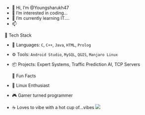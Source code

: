 - 👋 Hi, I’m @Youngsharukh47
- 👀 I’m interested in coding...
- 🌱 I’m currently learning IT....
- 📫
  
🔧 Tech Stack
- 💾 Languages: `C`, `C++`, `Java`, `HTML`, `Prolog`
- ⚙️ Tools: `Android Studio`, `MySQL`, `QGIS`, `Manjaro Linux`
- 📦 Projects: Expert Systems, Traffic Prediction AI, TCP Servers
  
  🧠 Fun Facts
- 🐧 Linux Enthusiast
- 🎮 Gamer turned programmer
- ☕ Loves to vibe with a hot cup of...vibes
  ![](https://img.shields.io/badge/C%2B%2B-Intermediate-blue)
<!---
Youngsharukh47/Youngsharukh47 is a ✨ special ✨ repository because its `README.md` (this file) appears on your GitHub profile.
You can click the Preview link to take a look at your changes.
--->
